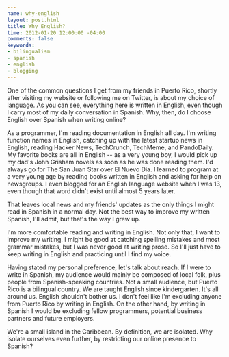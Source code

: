 ```yaml
---
name: why-english
layout: post.html
title: Why English?
time: 2012-01-20 12:00:00 -04:00
comments: false
keywords:
- bilingualism
- spanish
- english
- blogging
---
```


One of the common questions I get from my friends in Puerto Rico, shortly after visiting my website or following me on Twitter, is about my choice of language. As you can see, everything here is written in English, even though I carry most of my daily conversation in Spanish. Why, then, do I choose English over Spanish when writing online?

<!-- more -->

As a programmer, I'm reading documentation in English all day. I'm writing function names in English, catching up with the latest startup news in English, reading Hacker News, TechCrunch, TechMeme, and PandoDaily. My favorite books are all in English -- as a very young boy, I would pick up my dad's John Grisham novels as soon as he was done reading them. I'd always go for The San Juan Star over El Nuevo Dia. I learned to program at a very young age by reading books written in English and asking for help on newsgroups. I even blogged for an English language website when I was 13, even though that word didn't exist until almost 5 years later.

That leaves local news and my friends' updates as the only things I might read in Spanish in a normal day. Not the best way to improve my written Spanish, I'll admit, but that's the way I grew up.

I'm more comfortable reading and writing in English. Not only that, I want to improve my writing. I might be good at catching spelling mistakes and most grammar mistakes, but I was never good at writing prose. So I'll just have to keep writing in English and practicing until I find my voice.

Having stated my personal preference, let's talk about reach. If I were to write in Spanish, my audience would mainly be composed of local folk, plus people from Spanish-speaking countries. Not a small audience, but Puerto Rico is a bilingual country. We are taught English since kindergarten. It's all around us. English shouldn't bother us. I don't feel like I'm excluding anyone from Puerto Rico by writing in English. On the other hand, by writing in Spanish I would be excluding fellow programmers, potential business partners and future employers.

We're a small island in the Caribbean. By definition, we are isolated. Why isolate ourselves even further, by restricting our online presence to Spanish?
